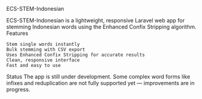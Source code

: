 ECS-STEM-Indonesian

ECS-STEM-Indonesian is a lightweight, responsive Laravel web app for stemming Indonesian words using the Enhanced Confix Stripping algorithm.
Features

    Stem single words instantly
    Bulk stemming with CSV export
    Uses Enhanced Confix Stripping for accurate results
    Clean, responsive interface
    Fast and easy to use

Status
The app is still under development. Some complex word forms like infixes and reduplication are not fully supported yet — improvements are in progress.
